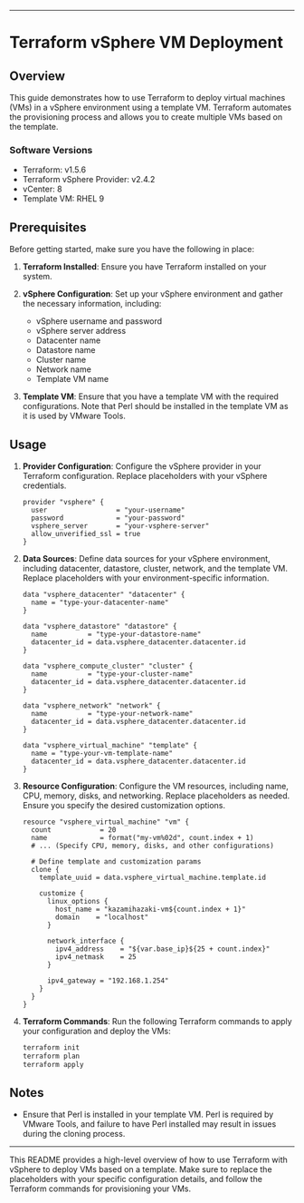 
---

# Terraform vSphere VM Deployment

## Overview

This guide demonstrates how to use Terraform to deploy virtual machines (VMs) in a vSphere environment using a template VM. Terraform automates the provisioning process and allows you to create multiple VMs based on the template.

### Software Versions

- Terraform: v1.5.6
- Terraform vSphere Provider: v2.4.2
- vCenter: 8
- Template VM: RHEL 9

## Prerequisites

Before getting started, make sure you have the following in place:

1. **Terraform Installed**: Ensure you have Terraform installed on your system.

2. **vSphere Configuration**: Set up your vSphere environment and gather the necessary information, including:
   - vSphere username and password
   - vSphere server address
   - Datacenter name
   - Datastore name
   - Cluster name
   - Network name
   - Template VM name

3. **Template VM**: Ensure that you have a template VM with the required configurations. Note that Perl should be installed in the template VM as it is used by VMware Tools.

## Usage

1. **Provider Configuration**: Configure the vSphere provider in your Terraform configuration. Replace placeholders with your vSphere credentials.

   ```hcl
   provider "vsphere" {
     user                 = "your-username"
     password             = "your-password"
     vsphere_server       = "your-vsphere-server"
     allow_unverified_ssl = true
   }
   ```

2. **Data Sources**: Define data sources for your vSphere environment, including datacenter, datastore, cluster, network, and the template VM. Replace placeholders with your environment-specific information.

   ```hcl
   data "vsphere_datacenter" "datacenter" {
     name = "type-your-datacenter-name"
   }

   data "vsphere_datastore" "datastore" {
     name          = "type-your-datastore-name"
     datacenter_id = data.vsphere_datacenter.datacenter.id
   }

   data "vsphere_compute_cluster" "cluster" {
     name          = "type-your-cluster-name"
     datacenter_id = data.vsphere_datacenter.datacenter.id
   }

   data "vsphere_network" "network" {
     name          = "type-your-network-name"
     datacenter_id = data.vsphere_datacenter.datacenter.id
   }

   data "vsphere_virtual_machine" "template" {
     name = "type-your-vm-template-name"
     datacenter_id = data.vsphere_datacenter.datacenter.id
   }
   ```

3. **Resource Configuration**: Configure the VM resources, including name, CPU, memory, disks, and networking. Replace placeholders as needed. Ensure you specify the desired customization options.

   ```hcl
   resource "vsphere_virtual_machine" "vm" {
     count            = 20
     name             = format("my-vm%02d", count.index + 1)
     # ... (Specify CPU, memory, disks, and other configurations)

     # Define template and customization params
     clone {
       template_uuid = data.vsphere_virtual_machine.template.id

       customize {
         linux_options {
           host_name = "kazamihazaki-vm${count.index + 1}"
           domain    = "localhost"
         }

         network_interface {
           ipv4_address    = "${var.base_ip}${25 + count.index}"
           ipv4_netmask    = 25
         }

         ipv4_gateway = "192.168.1.254"
       }
     }
   }
   ```

4. **Terraform Commands**: Run the following Terraform commands to apply your configuration and deploy the VMs:

   ```sh
   terraform init
   terraform plan
   terraform apply
   ```

## Notes

- Ensure that Perl is installed in your template VM. Perl is required by VMware Tools, and failure to have Perl installed may result in issues during the cloning process.

---

This README provides a high-level overview of how to use Terraform with vSphere to deploy VMs based on a template. Make sure to replace the placeholders with your specific configuration details, and follow the Terraform commands for provisioning your VMs.